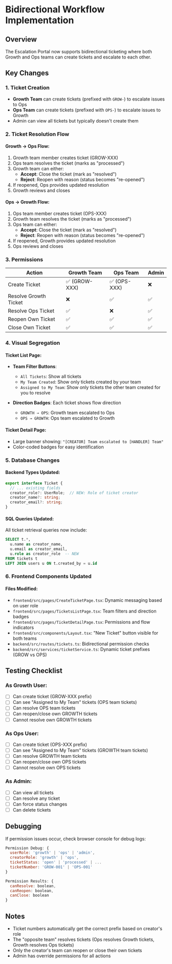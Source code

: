 # Bidirectional Workflow Implementation

## Overview
The Escalation Portal now supports bidirectional ticketing where both Growth and Ops teams can create tickets and escalate to each other.

## Key Changes

### 1. **Ticket Creation**
- **Growth Team** can create tickets (prefixed with `GROW-`) to escalate issues to Ops
- **Ops Team** can create tickets (prefixed with `OPS-`) to escalate issues to Growth
- Admin can view all tickets but typically doesn't create them

### 2. **Ticket Resolution Flow**

#### Growth → Ops Flow:
1. Growth team member creates ticket (GROW-XXX)
2. Ops team resolves the ticket (marks as "processed")
3. Growth team can either:
   - **Accept**: Close the ticket (mark as "resolved")
   - **Reject**: Reopen with reason (status becomes "re-opened")
4. If reopened, Ops provides updated resolution
5. Growth reviews and closes

#### Ops → Growth Flow:
1. Ops team member creates ticket (OPS-XXX)
2. Growth team resolves the ticket (marks as "processed")
3. Ops team can either:
   - **Accept**: Close the ticket (mark as "resolved")
   - **Reject**: Reopen with reason (status becomes "re-opened")
4. If reopened, Growth provides updated resolution
5. Ops reviews and closes

### 3. **Permissions**

| Action | Growth Team | Ops Team | Admin |
|--------|-------------|----------|-------|
| Create Ticket | ✅ (GROW-XXX) | ✅ (OPS-XXX) | ❌ |
| Resolve Growth Ticket | ❌ | ✅ | ✅ |
| Resolve Ops Ticket | ✅ | ❌ | ✅ |
| Reopen Own Ticket | ✅ | ✅ | ✅ |
| Close Own Ticket | ✅ | ✅ | ✅ |

### 4. **Visual Segregation**

#### Ticket List Page:
- **Team Filter Buttons**:
  - `All Tickets`: Show all tickets
  - `My Team Created`: Show only tickets created by your team
  - `Assigned to My Team`: Show only tickets the other team created for you to resolve

- **Direction Badges**: Each ticket shows flow direction
  - `GROWTH → OPS`: Growth team escalated to Ops
  - `OPS → GROWTH`: Ops team escalated to Growth

#### Ticket Detail Page:
- Large banner showing: `"[CREATOR] Team escalated to [HANDLER] Team"`
- Color-coded badges for easy identification

### 5. **Database Changes**

#### Backend Types Updated:
```typescript
export interface Ticket {
  // ... existing fields
  creator_role?: UserRole;  // NEW: Role of ticket creator
  creator_name?: string;
  creator_email?: string;
}
```

#### SQL Queries Updated:
All ticket retrieval queries now include:
```sql
SELECT t.*, 
  u.name as creator_name, 
  u.email as creator_email,
  u.role as creator_role  -- NEW
FROM tickets t
LEFT JOIN users u ON t.created_by = u.id
```

### 6. **Frontend Components Updated**

#### Files Modified:
- `frontend/src/pages/CreateTicketPage.tsx`: Dynamic messaging based on user role
- `frontend/src/pages/TicketsListPage.tsx`: Team filters and direction badges
- `frontend/src/pages/TicketDetailPage.tsx`: Permissions and flow indicators
- `frontend/src/components/Layout.tsx`: "New Ticket" button visible for both teams
- `backend/src/routes/tickets.ts`: Bidirectional permission checks
- `backend/src/services/ticketService.ts`: Dynamic ticket prefixes (GROW vs OPS)

## Testing Checklist

### As Growth User:
- [ ] Can create ticket (GROW-XXX prefix)
- [ ] Can see "Assigned to My Team" tickets (OPS team tickets)
- [ ] Can resolve OPS team tickets
- [ ] Can reopen/close own GROWTH tickets
- [ ] Cannot resolve own GROWTH tickets

### As Ops User:
- [ ] Can create ticket (OPS-XXX prefix)
- [ ] Can see "Assigned to My Team" tickets (GROWTH team tickets)
- [ ] Can resolve GROWTH team tickets
- [ ] Can reopen/close own OPS tickets
- [ ] Cannot resolve own OPS tickets

### As Admin:
- [ ] Can view all tickets
- [ ] Can resolve any ticket
- [ ] Can force status changes
- [ ] Can delete tickets

## Debugging

If permission issues occur, check browser console for debug logs:
```javascript
Permission Debug: {
  userRole: 'growth' | 'ops' | 'admin',
  creatorRole: 'growth' | 'ops',
  ticketStatus: 'open' | 'processed' | ...
  ticketNumber: 'GROW-001' | 'OPS-001'
}

Permission Results: {
  canResolve: boolean,
  canReopen: boolean,
  canClose: boolean
}
```

## Notes

- Ticket numbers automatically get the correct prefix based on creator's role
- The "opposite team" resolves tickets (Ops resolves Growth tickets, Growth resolves Ops tickets)
- Only the creator's team can reopen or close their own tickets
- Admin has override permissions for all actions
